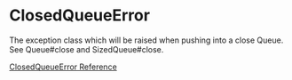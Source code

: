 # ClosedQueueError

The exception class which will be raised when pushing into a close Queue.  See
Queue#close and SizedQueue#close.

[ClosedQueueError Reference](http://ruby-doc.org/core-2.5.0/ClosedQueueError.html)
